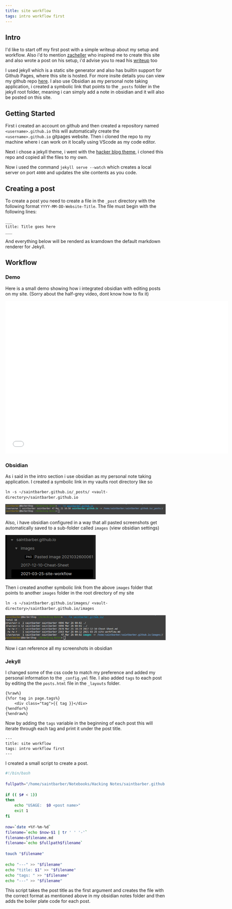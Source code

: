 ```yaml
---
title: site workflow
tags: intro workflow first
---
```



## Intro

I'd like to start off my first post with a simple writeup about my setup and workflow. Also i'd to mention [zacheller](https://zacheller.dev/) who inspired me to create this site and also wrote a post on his setup, i'd advise you to read his [writeup](https://zacheller.dev/jekyll-blog) too

I used jekyll which is a static site generator and also has builtin support for Github Pages, where this site is hosted. For more insite details you can view my github repo [here](https://github.com/saintbarber/saintbarber.github.io). I also use Obsidian as my personal note taking application, i created a symbolic link that points to the `_posts` folder in the jekyll root folder, meaning i can simply add a note in obsidian and it will also be posted on this site. 

## Getting Started

First i created an account on github and then created a repository named `<username>.github.io` this will automatically create the `<username>.github.io` gitpages website. Then i cloned the repo to my machine where i can work on it locally using VScode as my code editor. 

Next i chose a jekyll theme, i went with the [hacker blog theme](https://github.com/tocttou/hacker-blog), i cloned this repo and copied all the files to my own.

Now i used the command `jekyll serve --watch` which creates a local server on port `4000` and updates the site contents as you code.

## Creating a post

To create a post you need to create a file in the `_post` directory with the following format `YYYY-MM-DD-Website-Title`. The file must begin with the following lines:
```
___
title: Title goes here
___
```

And everything below will be renderd as kramdown the default markdown renderer for Jekyll.

## Workflow 
### Demo
Here is a small demo showing how i integrated obsidian with editing posts on my site.
(Sorry about the half-grey video, dont know how to fix it)

<div class="embed-container">
  <iframe
      src="images/demo.mp4"
      width="700"
      height="480"
      scrolling="no"
      frameborder="0"
      allowfullscreen="">
  </iframe>
</div>

### Obsidian 
As i said in the intro section i use obsidian as my personal note taking application. I created a symbolic link in my vaults root directory like so

`ln -s ~/saintbarber.github.io/_posts/ <vault-directory>/saintbarber.github.io`

![](images/Pasted%20image%2020210326000619.png)

Also, i have obsidian configured in a way that all pasted screenshots get automatically saved to a sub-folder called `images` (view obsidian settings) 

![](images/Pasted%20image%2020210326000959.png)

Then i created another symbolic link from the above `images` folder that points to another `images` folder in the root directory of my site

`ln -s ~/saintbarber.github.io/images/ <vault-directory>/saintbarber.github.io/images`

![](images/Pasted%20image%2020210326001237.png)

Now i can reference all my screenshots in obsidian 

### Jekyll

I changed some of the css code to match my preference and added my personal information to the `_config.yml` file. I also added `tags` to each post by editing the the `posts.html` file in the `_layouts` folder.

```liquid
{%raw%}
{%for tag in page.tags%}
	<div class="tag">{{ tag }}</div>
{%endfor%}
{%endraw%}
```

Now by adding the `tags` variable in the beginning of each post this will iterate through each tag and print it under the post title.

```kramdown
---
title: site workflow
tags: intro workflow first
---
```

I created a small script to create a post. 
```bash
#!/bin/bash

fullpath="/home/saintbarber/Notebooks/Hacking Notes/saintbarber.github.io/"

if (( $# < 1))
then
	echo "USAGE:  $0 <post name>"
	exit 1
fi

now=`date +%Y-%m-%d`
filename=`echo $now-$1 | tr ' ' '-'`
filename=$filename.md
filename=`echo $fullpath$filename`

touch "$filename"

echo "---" >> "$filename"
echo "title: $1" >> "$filename"
echo "tags: " >> "$filename"
echo "---" >> "$filename"
```

This script takes the post title as the first argument and creates the file with the correct format as mentioned above in my obsidian notes folder and then adds the boiler plate code for each post.



